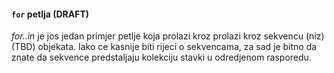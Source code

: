 
<a name="for-petlja"/>

#### `for` petlja (DRAFT)

_for..in_ je jos jedan primjer petlje koja prolazi kroz prolazi kroz sekvencu (niz) (TBD) 
objekata. Iako ce kasnije biti rijeci o sekvencama, za sad je bitno da znate da 
sekvence predstaljaju kolekciju stavki u odredjenom rasporedu.
